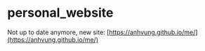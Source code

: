 # personal_website

Not up to date anymore, new site: [https://anhvung.github.io/me/](https://anhvung.github.io/me/)
